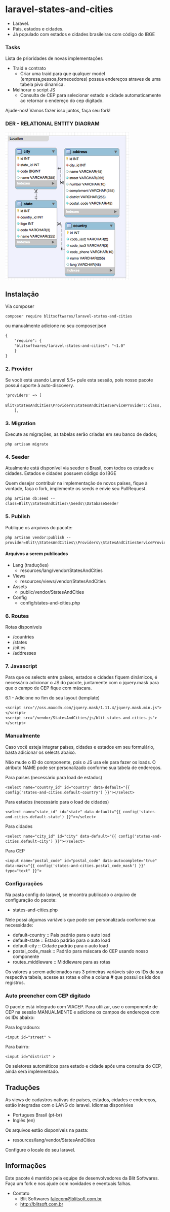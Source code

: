# laravel-states-and-cities

- Laravel.
- País, estados e cidades. 
- Já populado com estados e cidades brasileiras com código do IBGE

### Tasks

Lista de prioridades de novas implementações

- Traid e contrato
    - Criar uma traid para que qualquer model (empresa,pessoa,fornecedores) possua endereços atraves de uma tabela pivo dinamica.
- Melhorar o script JS
    - Consulta de CEP para selecionar estado e cidade automaticamente ao retornar o endereço do cep digitado.
    
Ajude-nos! Vamos fazer isso juntos, faça seu fork!

### DER - RELATIONAL ENTITY DIAGRAM
![Image of Blit Softwares](./assets/der.png)

## Instalação

Via composer
 
```
composer require blitsoftwares/laravel-states-and-cities
```
 
 ou manualmente adicione no seu composer.json
 
```
{
    "require": {
    "blitsoftwares/laravel-states-and-cities": "~1.0"
    }
} 
```
  
### 2. Provider

Se você está usando Laravel 5.5+ pule esta sessão, pois nosso pacote possui suporte à auto-discovery.

```
'providers' => [
        Blit\StatesAndCities\Providers\StatesAndCitiesServiceProvider::class,
    ],
```

### 3. Migration

Execute as migrações, as tabelas serão criadas em seu banco de dados;
```
php artisan migrate 
```

### 4. Seeder

Atualmente está disponível via seeder o Brasil, com todos os estados e cidades.
Estados e cidades possuem código do IBGE

Quem desejar contribuir na implementação de novos países, fique à vontade, faça o fork, implemente os seeds e envie seu PullRequest.

```
php artisan db:seed --class=Blit\\StatesAndCities\\Seeds\\DatabaseSeeder 
```

### 5. Publish

Publique os arquivos do pacote:

```
php artisan vendor:publish --provider=Blit\\StatesAndCities\\Providers\\StatesAndCitiesServiceProvider
```
    
#### Arquivos a serem publicados

- Lang (traduções)
	- resources/lang/vendor/StatesAndCities
- Views
	- resources/views/vendor/StatesAndCities
- Assets
	- public/vendor/StatesAndCities
- Config
	- config/states-and-cities.php
	
### 6. Routes 

Rotas disponíveis

- /countries
- /states
- /cities
- /addresses

### 7. Javascript

Para que os selects entre países, estados e cidades fiquem dinâmicos, é necessário adicionar o JS do pacote, juntamente com o jquery.mask
para que o campo de CEP fique com máscara.

6.1 - Adicione no fim do seu layout (template)
```
<script src="//oss.maxcdn.com/jquery.mask/1.11.4/jquery.mask.min.js"></script>
<script src="/vendor/StatesAndCities/js/blit-states-and-cities.js"></script>
```

### Manualmente

Caso você esteja integrar países, cidades e estados em seu formulário, basta adicionar os selects abaixo.

Não mude o ID do componente, pois o JS usa ele para fazer os loads. 
O atributo NAME pode ser personalizado conforme sua tabela de endereços.

Para países (necessário para load de estados)
```
<select name="country_id" id="country" data-default="{{ config('states-and-cities.default-country') }}"></select>
```

Para estados (necessário para o load de cidades)
```
<select name="state_id" id="state" data-default="{{ config('states-and-cities.default-state') }}"></select>
```

Para cidades
```
<select name="city_id" id="city" data-default="{{ config('states-and-cities.default-city') }}"></select>
```

Para CEP
```
<input name="postal_code" id="postal_code" data-autocomplete="true" data-mask="{{ config('states-and-cities.postal_code_mask') }}" type="text" }}">
```

### Configurações

Na pasta config do laravel, se encontra publicado o arquivo de configuração do pacote:

- states-and-cities.php

Nele possi algumas variáveis que pode ser personalizada conforme sua necessidade:

- default-country :: País padrão para o auto load
- default-state :: Estado padrão para o auto load
- default-city :: Cidade padrão para o auto load
- postal_code_mask :: Padrão para máscara do CEP usando nosso componente
- routes_middleware :: Middleware para as rotas

Os valores a serem adicionados nas 3 primeiras variáveis são os IDs da sua respectiva tabela, acesse as rotas e olhe a coluna # que possui os ids dos registros.

### Auto preencher com CEP digitado

O pacote está integrado com VIACEP. 
Para utilizar, use o componente de CEP na sessão MANUALMENTE e adicione os campos de endereços com os IDs abaixo:

Para logradouro:
```
<input id="street" >
```

Para bairro:
```
<input id="district" >
```

Os seletores automáticos para estado e cidade após uma consulta do CEP, ainda será implementado.

## Traduções

As views de cadastros nativas de países, estados, cidades e endereços, estão integradas com o LANG do laravel.
Idiomas disponívies

- Portugues Brasil (pt-br)
- Inglês (en)

Os arquivos estão disponíveis na pasta:

- resources/lang/vendor/StatesAndCities

Configure o locale do seu laravel.

## Informações

Este pacote é mantido pela equipe de desenvolvedores da Blit Softwares.
Faça um fork e nos ajude com novidades e eventuais falhas.

- Contato
    - Blit Softwares <falecom@blitsoft.com.br>
    - http://blitsoft.com.br


